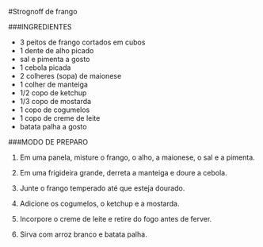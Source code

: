 #Strognoff de frango

###INGREDIENTES
 - 3 peitos de frango cortados em cubos
 - 1 dente de alho picado
 - sal e pimenta a gosto
 - 1 cebola picada
 - 2 colheres (sopa) de maionese
 - 1 colher de manteiga
 - 1/2 copo de ketchup
 - 1/3 copo de mostarda
 - 1 copo de cogumelos
 - 1 copo de creme de leite
 - batata palha a gosto

###MODO DE PREPARO

1. Em uma panela, misture o frango, o alho, a maionese, o sal e a pimenta.

2. Em uma frigideira grande, derreta a manteiga e doure a cebola.

3. Junte o frango temperado até que esteja dourado.

4. Adicione os cogumelos, o ketchup e a mostarda.

5. Incorpore o creme de leite e retire do fogo antes de ferver.

6. Sirva com arroz branco e batata palha.